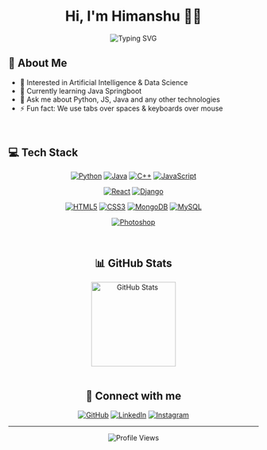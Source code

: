 # <div align="center">Hi, I'm Himanshu 👨‍💻</div>

<div align="center">
  <img src="https://readme-typing-svg.herokuapp.com?font=Fira+Code&size=25&duration=2000&pause=2000&color=3B82F6&center=true&vCenter=true&width=435&lines=Software+Developer;AI+Enthusiast;Creative+Technologist" alt="Typing SVG" />
</div>

## 🚀 About Me

- 👀 Interested in Artificial Intelligence & Data Science
- 🌱 Currently learning Java Springboot
- 💬 Ask me about Python, JS, Java and any other technologies
- ⚡ Fun fact: We use tabs over spaces & keyboards over mouse

<br/>

## 💻 Tech Stack

<div align="center">

<div align="center">

  [![Python](https://img.shields.io/badge/Python-3776AB?style=for-the-badge&logo=python&logoColor=white)](https://www.python.org/)
  [![Java](https://img.shields.io/badge/Java-ED8B00?style=for-the-badge&logo=openjdk&logoColor=white)](https://www.java.com/)
  [![C++](https://img.shields.io/badge/C++-00599C?style=for-the-badge&logo=cplusplus&logoColor=white)](https://www.cplusplus.com/)
  [![JavaScript](https://img.shields.io/badge/JavaScript-F7DF1E?style=for-the-badge&logo=javascript&logoColor=black)](https://developer.mozilla.org/en-US/docs/Web/JavaScript)
  
  [![React](https://img.shields.io/badge/React-20232A?style=for-the-badge&logo=react&logoColor=61DAFB)](https://reactjs.org/)
  [![Django](https://img.shields.io/badge/Django-092E20?style=for-the-badge&logo=django&logoColor=white)](https://www.djangoproject.com/)
  
  [![HTML5](https://img.shields.io/badge/HTML5-E34F26?style=for-the-badge&logo=html5&logoColor=white)](https://developer.mozilla.org/en-US/docs/Web/HTML)
  [![CSS3](https://img.shields.io/badge/CSS3-1572B6?style=for-the-badge&logo=css3&logoColor=white)](https://developer.mozilla.org/en-US/docs/Web/CSS)
  [![MongoDB](https://img.shields.io/badge/MongoDB-47A248?style=for-the-badge&logo=mongodb&logoColor=white)](https://www.mongodb.com/)
  [![MySQL](https://img.shields.io/badge/MySQL-4479A1?style=for-the-badge&logo=mysql&logoColor=white)](https://www.mysql.com/)
  
  [![Photoshop](https://img.shields.io/badge/Photoshop-31A8FF?style=for-the-badge&logo=adobe-photoshop&logoColor=white)](https://www.adobe.com/products/photoshop.html)

</div>

<br/>

## 📊 GitHub Stats

<div align="center">
  <img src="https://github-readme-stats-git-masterrstaa-rickstaa.vercel.app/api?username=iamhimanshu98&show_icons=true&theme=tokyonight&hide_border=true" alt="GitHub Stats" height="170"/>
<!--   <img src="https://streak-stats.demolab.com?user=iamhimanshu98&theme=tokyonight&hide_border=true" alt="GitHub Streak" height="170"/> -->
</div>

<br/>

## 🤝 Connect with me

<div align="center">
  
  [![GitHub](https://img.shields.io/badge/GitHub-100000?style=for-the-badge&logo=github&logoColor=white)](https://github.com/iamhimanshu98)
  [![LinkedIn](https://img.shields.io/badge/LinkedIn-0077B5?style=for-the-badge&logo=linkedin&logoColor=white)](https://linkedin.com/in/iamhimanshu98)
  [![Instagram](https://img.shields.io/badge/Instagram-E4405F?style=for-the-badge&logo=instagram&logoColor=white)](https://instagram.com/i.am.himanshu98)

</div>

---

<div align="center">
  <img src="https://komarev.com/ghpvc/?username=iamhimanshu98&style=flat-square&color=blue" alt="Profile Views"/>
</div>
